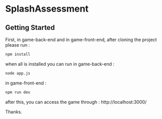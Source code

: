 # SplashAssessment

## Getting Started

First, in game-back-end and in game-front-end, after cloning the project please run :
```bash
npm install
```

when all is installed you can run
in game-back-end :
```bash
node app.js
```

in game-front-end :
```bash
npm run dev
```

after this, you can access the game through :
http://localhost:3000/

Thanks.
